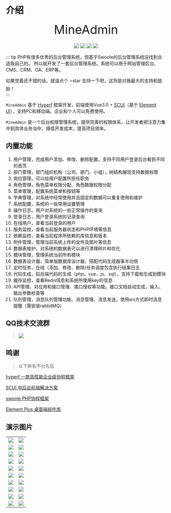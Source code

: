 # 介绍
<center class="h1center">MineAdmin</center>
<div class="tags">
    <img src="https://gitee.com/xmo/MineAdmin/badge/star.svg?theme=dark" />
    <img src="https://gitee.com/xmo/MineAdmin/badge/fork.svg?theme=dark" />
    <img src="https://svg.hamm.cn/badge.svg?key=License&value=Apache-2.0&color=da4a00" />
    <img src="https://svg.hamm.cn/badge.svg?key=MineAdmin&value=v0.7.1" />
</div>

::: tip
PHP有很多优秀的后台管理系统，但基于Swoole的后台管理系统没找到合适我自己的。
所以就开发了一套后台管理系统。系统可以用于网站管理后台、CMS、CRM、OA、ERP等。

如果觉着还不错的话，就请点个 ⭐star 支持一下吧，这将是对我最大的支持和鼓励！    
:::

`MineAdmin` 基于 <a href="http://www.hyperf.io" target="_blank">Hyperf</a> 框架开发，前端使用Vue3.0 + <a href="https://gitee.com/lolicode/scui" target="_blank">SCUI</a>（基于 <a href="https://element-plus.gitee.io/" target="_blank">Element UI</a>），支持PC和移动端。企业和个人可以免费使用。

`MineAdmin` 是一个后台权限管理系统，提供完善的权限体系，让开发者把注意力集中到具体业务当中，降低开发成本，提高项目效率。

## 内置功能
1.  用户管理，完成用户添加、修改、删除配置，支持不同用户登录后台看到不同的首页
2.  部门管理，部门组织机构（公司、部门、小组），树结构展现支持数据权限
3.  岗位管理，可以给用户配置所担任职务
4.  角色管理，角色菜单权限分配、角色数据权限分配
5.  菜单管理，配置系统菜单和按钮等
6.  字典管理，对系统中经常使用并且固定的数据可以重复使用和维护
7.  系统配置，系统的一些常用设置管理
8.  操作日志，用户对系统的一些正常操作的查询
9.  登录日志，用户登录系统的记录查询
10. 在线用户，查看当前登录的用户
11. 服务监控，查看当前服务器状态和PHP环境等信息
12. 依赖监控，查看当前程序所依赖的库信息和版本
13. 附件管理，管理当前系统上传的文件及图片等信息
14. 数据表维护，对系统的数据表可以进行清理碎片和优化
15. 模块管理，管理系统当前所有模块
16. 数据表设计器，简单版数据库设计器，搭配代码生成器事半功倍
17. 定时任务，在线（添加、修改、删除)任务调度包含执行结果日志
18. 代码生成，前后端代码的生成（php、vue、js、sql），支持下载和生成到模块
19. 缓存监控，查看Redis信息和系统所使用key的信息
20. API管理，对应用和接口管理、接口授权等功能。接口文档自动生成，输入、输出参数检查等
21. 队列管理，消息队列管理功能、消息管理、消息发送。使用ws方式即时消息提醒（需安装rabbitMQ）

## QQ技术交流群

> <img src="https://img.shields.io/badge/Q群-15169734-red.svg" />


## 鸣谢

> 以下排名不分先后

[hyperf 一款高性能企业级协程框架](https://hyperf.io/)

[SCUI 中后台前端解决方案](https://gitee.com/lolicode/scui)

[swoole PHP协程框架](https://www.swoole.com)

[Element Plus 桌面端组件库](https://element-plus.gitee.io/zh-CN/)


## 演示图片
<table>
    <tr>
        <td><img src="https://z3.ax1x.com/2021/08/17/f4n3tA.png"></td>
        <td><img src="https://z3.ax1x.com/2021/08/17/f4nKmD.png"></td>
    </tr>
    <tr>
        <td><img src="https://z3.ax1x.com/2021/08/17/f4n1kd.png"></td>
        <td><img src="https://z3.ax1x.com/2021/08/17/f4nQTH.png"></td>
    </tr>
    <tr>
        <td><img src="https://z3.ax1x.com/2021/08/17/f4nM0e.png"></td>
        <td><img src="https://z3.ax1x.com/2021/08/17/f4n8fI.png"></td>
    </tr>
    <tr>
        <td><img src="https://z3.ax1x.com/2021/08/17/f4nJpt.png"></td>
        <td><img src="https://z3.ax1x.com/2021/08/17/f4nY1P.png"></td>
    </tr>
    <tr>
        <td><img src="https://z3.ax1x.com/2021/08/17/f4nt6f.png"></td>
        <td><img src="https://z3.ax1x.com/2021/08/17/f4nNX8.png"></td>
    </tr>
     <tr>
        <td><img src="https://z3.ax1x.com/2021/08/17/f4nw7Q.png"></td>
        <td><img src="https://z3.ax1x.com/2021/08/17/f4nanS.png"></td>
    </tr>
    <tr>
        <td><img src="https://z3.ax1x.com/2021/08/17/f4nBkj.png"></td>
        <td><img src="https://z3.ax1x.com/2021/08/17/f4nrhn.png"></td>
    </tr>
    <tr>
        <td><img src="https://z3.ax1x.com/2021/08/17/f4nDts.png"></td>
        <td><img src="https://z3.ax1x.com/2021/08/17/f4nypq.png"></td>
    </tr>
    <tr>
        <td><img src="https://z3.ax1x.com/2021/08/17/f4n610.png"></td>
        <td><img src="https://z3.ax1x.com/2021/08/17/f4ngXT.png"></td>
    </tr>
    <tr>
        <td><img src="https://z3.ax1x.com/2021/08/17/f4nccV.png"></td>
        <td><img src="https://z3.ax1x.com/2021/08/17/f4nRnU.png"></td>
    </tr>
</table>

<style>
.h1center {
    font-size: 38px;
}
.tags {
    text-align: center; margin-top: 20px;
}
</style>